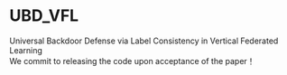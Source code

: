 # UBD_VFL
Universal Backdoor Defense via Label Consistency in Vertical Federated Learning  <br>
We commit to releasing the code upon acceptance of the paper！
